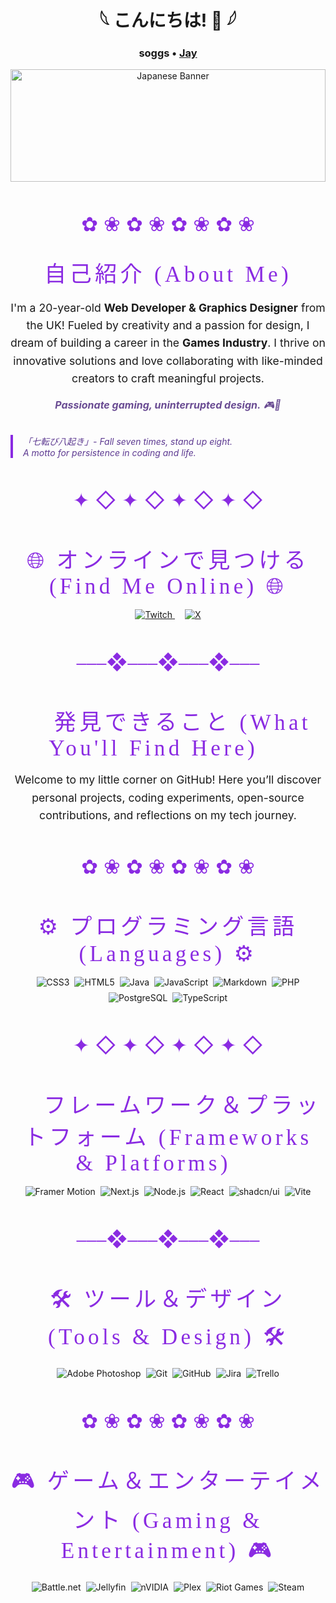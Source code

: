 <div align="center">

# 𓆩 こんにちは! 👋 𓆪  
### soggs • <a href="https://github.com/sogki" target="_blank" rel="noopener noreferrer">Jay</a>



<img src="https://i.pinimg.com/736x/1c/62/00/1c62002596c985549f82d7742e865aa3.jpg" alt="Japanese Banner" style="width: 100%; max-height: 180px; object-fit: cover; margin-bottom: 1rem;" />


</div>

<!-- Japanese style divider -->
<div align="center" style="font-size: 2rem; color: #8A2BE2; margin: 2rem 0;">
  <span>✿ ❀ ✿ ❀ ✿ ❀ ✿ ❀</span>
</div>

<div align="center" style="font-family: 'Yu Mincho', 'Hiragino Mincho Pro', serif; font-size: 2.2rem; color: #8A2BE2; letter-spacing: 0.15em;">
  🌸 自己紹介 (About Me) 🌸
</div>

<p align="center" style="max-width: 600px; font-size: 1.1rem; line-height: 1.6;">
I'm a 20-year-old <strong>Web Developer & Graphics Designer</strong> from the UK!  
Fueled by creativity and a passion for design, I dream of building a career in the <strong>Games Industry</strong>.  
I thrive on innovative solutions and love collaborating with like-minded creators to craft meaningful projects.
</p>

<p align="center" style="font-style: italic; font-size: 1rem; color: #6a4c93; margin: 1rem 0;">
<strong>Passionate gaming, uninterrupted design.</strong> 🎮🎨
</p>

<blockquote style="max-width: 600px; margin: 2rem auto; font-style: italic; border-left: 4px solid #8A2BE2; padding-left: 1rem; color: #5d3a91;">
  「七転び八起き」- Fall seven times, stand up eight.<br />
  <em>A motto for persistence in coding and life.</em>
</blockquote>

<!-- Japanese style divider -->
<div align="center" style="font-size: 2rem; color: #8A2BE2; margin: 3rem 0;">
  <span>✦ ◇ ✦ ◇ ✦ ◇ ✦ ◇</span>
</div>

<div align="center" style="font-family: 'Yu Mincho', 'Hiragino Mincho Pro', serif; font-size: 2.2rem; color: #8A2BE2; letter-spacing: 0.15em;">
  🌐 オンラインで見つける (Find Me Online) 🌐
</div>

<div align="center" style="margin: 1rem 0;">
  <a href="https://twitch.tv/soggsx" target="_blank" rel="noopener noreferrer" style="margin: 0 0.5rem;">
    <img src="https://img.shields.io/badge/Twitch-%239146FF.svg?logo=Twitch&logoColor=white" alt="Twitch" />
  </a>
  <a href="https://x.com/soggymousepad" target="_blank" rel="noopener noreferrer" style="margin: 0 0.5rem;">
    <img src="https://img.shields.io/badge/X-black.svg?logo=X&logoColor=white" alt="X" />
  </a>
</div>

<!-- Japanese style divider -->
<div align="center" style="font-size: 2rem; color: #8A2BE2; margin: 3rem 0;">
  <span>⎯⎯⎯❖⎯⎯⎯❖⎯⎯⎯❖⎯⎯⎯</span>
</div>

<div align="center" style="font-family: 'Yu Mincho', 'Hiragino Mincho Pro', serif; font-size: 2.2rem; color: #8A2BE2; letter-spacing: 0.15em;">
  🔎 発見できること (What You'll Find Here) 🔎
</div>

<p align="center" style="max-width: 600px; font-size: 1.1rem; line-height: 1.6; margin: 1rem auto;">
Welcome to my little corner on GitHub!  
Here you’ll discover personal projects, coding experiments, open-source contributions, and reflections on my tech journey.
</p>

<!-- Japanese style divider -->
<div align="center" style="font-size: 2rem; color: #8A2BE2; margin: 3rem 0;">
  <span>✿ ❀ ✿ ❀ ✿ ❀ ✿ ❀</span>
</div>

<div align="center" style="font-family: 'Yu Mincho', 'Hiragino Mincho Pro', serif; font-size: 2.2rem; color: #8A2BE2; letter-spacing: 0.15em;">
  ⚙️ プログラミング言語 (Languages) ⚙️
</div>

<div align="center" style="display: flex; justify-content: center; gap: 0.5rem; flex-wrap: wrap; margin: 1rem 0;">
  <img src="https://img.shields.io/badge/css3-%231572B6.svg?style=for-the-badge&logo=css3&logoColor=white" alt="CSS3" />
  <img src="https://img.shields.io/badge/html5-%23E34F26.svg?style=for-the-badge&logo=html5&logoColor=white" alt="HTML5" />
  <img src="https://img.shields.io/badge/java-%23ED8B00.svg?style=for-the-badge&logo=openjdk&logoColor=white" alt="Java" />
  <img src="https://img.shields.io/badge/javascript-%23323330.svg?style=for-the-badge&logo=javascript&logoColor=%23F7DF1E" alt="JavaScript" />
  <img src="https://img.shields.io/badge/Markdown-000000?style=for-the-badge&logo=markdown&logoColor=white" alt="Markdown" />
  <img src="https://img.shields.io/badge/php-%23777BB4.svg?style=for-the-badge&logo=php&logoColor=white" alt="PHP" />
  <img src="https://img.shields.io/badge/postgresql-%23336791.svg?style=for-the-badge&logo=postgresql&logoColor=white" alt="PostgreSQL" />
  <img src="https://img.shields.io/badge/typescript-%23007ACC.svg?style=for-the-badge&logo=typescript&logoColor=white" alt="TypeScript" />
</div>

<!-- Japanese style divider -->
<div align="center" style="font-size: 2rem; color: #8A2BE2; margin: 3rem 0;">
  <span>✦ ◇ ✦ ◇ ✦ ◇ ✦ ◇</span>
</div>

<div align="center" style="font-family: 'Yu Mincho', 'Hiragino Mincho Pro', serif; font-size: 2.2rem; color: #8A2BE2; letter-spacing: 0.15em;">
  🚀 フレームワーク＆プラットフォーム (Frameworks & Platforms) 🚀
</div>

<div align="center" style="display: flex; justify-content: center; gap: 0.5rem; flex-wrap: wrap; margin: 1rem 0;">
  <img src="https://img.shields.io/badge/framer-%2320232a.svg?style=for-the-badge&logo=framer&logoColor=%230055FF" alt="Framer Motion" />
  <img src="https://img.shields.io/badge/Next-black?style=for-the-badge&logo=next.js&logoColor=white" alt="Next.js" />
  <img src="https://img.shields.io/badge/node.js-6DA55F?style=for-the-badge&logo=node.js&logoColor=white" alt="Node.js" />
  <img src="https://img.shields.io/badge/react-%2320232a.svg?style=for-the-badge&logo=react&logoColor=%2361DAFB" alt="React" />
  <img src="https://img.shields.io/badge/shadcn-ui-%23000000.svg?style=for-the-badge&logo=shadcn&logoColor=white" alt="shadcn/ui" />
  <img src="https://img.shields.io/badge/vite-%23646CFF.svg?style=for-the-badge&logo=vite&logoColor=white" alt="Vite" />
</div>

<!-- Japanese style divider -->
<div align="center" style="font-size: 2rem; color: #8A2BE2; margin: 3rem 0;">
  <span>⎯⎯⎯❖⎯⎯⎯❖⎯⎯⎯❖⎯⎯⎯</span>
</div>

<div align="center" style="font-family: 'Yu Mincho', 'Hiragino Mincho Pro', serif; font-size: 2.2rem; color: #8A2BE2; letter-spacing: 0.15em;">
  🛠️ ツール＆デザイン (Tools & Design) 🛠️
</div>

<div align="center" style="display: flex; justify-content: center; gap: 0.5rem; flex-wrap: wrap; margin: 1rem 0;">
  <img src="https://img.shields.io/badge/adobe%20photoshop-%2331A8FF.svg?style=for-the-badge&logo=adobe%20photoshop&logoColor=white" alt="Adobe Photoshop" />
  <img src="https://img.shields.io/badge/git-%23F05033.svg?style=for-the-badge&logo=git&logoColor=white" alt="Git" />
  <img src="https://img.shields.io/badge/github-%23121011.svg?style=for-the-badge&logo=github&logoColor=white" alt="GitHub" />
  <img src="https://img.shields.io/badge/jira-%230A0FFF.svg?style=for-the-badge&logo=jira&logoColor=white" alt="Jira" />
  <img src="https://img.shields.io/badge/Trello-%23026AA7.svg?style=for-the-badge&logo=Trello&logoColor=white" alt="Trello" />
</div>

<!-- Japanese style divider -->
<div align="center" style="font-size: 2rem; color: #8A2BE2; margin: 3rem 0;">
  <span>✿ ❀ ✿ ❀ ✿ ❀ ✿ ❀</span>
</div>

<div align="center" style="font-family: 'Yu Mincho', 'Hiragino Mincho Pro', serif; font-size: 2.2rem; color: #8A2BE2; letter-spacing: 0.15em;">
  🎮 ゲーム＆エンターテイメント (Gaming & Entertainment) 🎮
</div>

<div align="center" style="display: flex; justify-content: center; gap: 0.5rem; flex-wrap: wrap; margin: 1rem 0;">
  <img src="https://img.shields.io/badge/battle.net-%2300AEFF.svg?style=for-the-badge&logo=battle.net&logoColor=white" alt="Battle.net" />
  <img src="https://img.shields.io/badge/jellyfin-%23000B25.svg?style=for-the-badge&logo=Jellyfin&logoColor=00A4DC" alt="Jellyfin" />
  <img src="https://img.shields.io/badge/nVIDIA-%2376B900.svg?style=for-the-badge&logo=nVIDIA&logoColor=white" alt="nVIDIA" />
  <img src="https://img.shields.io/badge/plex-%23E5A00D.svg?style=for-the-badge&logo=plex&logoColor=white" alt="Plex" />
  <img src="https://img.shields.io/badge/riotgames-D32936.svg?style=for-the-badge&logo=riotgames&logoColor=white" alt="Riot Games" />
  <img src="https://img.shields.io/badge/steam-%23000000.svg?style=for-the-badge&logo=steam&logoColor=white" alt="Steam" />
</div>

